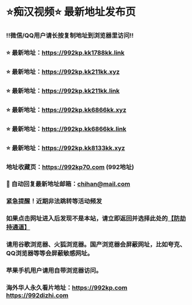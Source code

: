 # ⭐️痴汉视频⭐️ 最新地址发布页

### ‼️微信/QQ用户请长按复制地址到浏览器里访问‼️

### ⭐️ 最新地址：https://992kp.kk1788kk.link

### ⭐️ 最新地址：https://992kp.kk211kk.xyz

### ⭐️ 最新地址：https://992kp.kk211kk.link

### ⭐️ 最新地址：https://992kp.kk6866kk.xyz

### ⭐️ 最新地址：https://992kp.kk6866kk.link

### ⭐️ 最新地址：https://992kp.kk8133kk.xyz



### 地址收藏页：https://992kp70.com (992地址)
### 📧 自动回复最新地址邮箱：chihan@mail.com
### 紧急提醒！近期非法跳转等活动频发
### 如果点击网址进入后发现不是本站，请立即返回并选择此处的[【防劫持通道】](https://23.224.130.222:7583)
### 请用谷歌浏览器、火狐浏览器。国产浏览器会屏蔽网址，比如夸克、QQ浏览器等等会屏蔽敏感网址。
### 苹果手机用户请用自带浏览器访问。
### 海外华人永久看片地址：https://992kp.com  https://992dizhi.com
